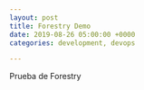 ```yaml
---
layout: post
title: Forestry Demo
date: 2019-08-26 05:00:00 +0000
categories: development, devops

---
```

Prueba de Forestry